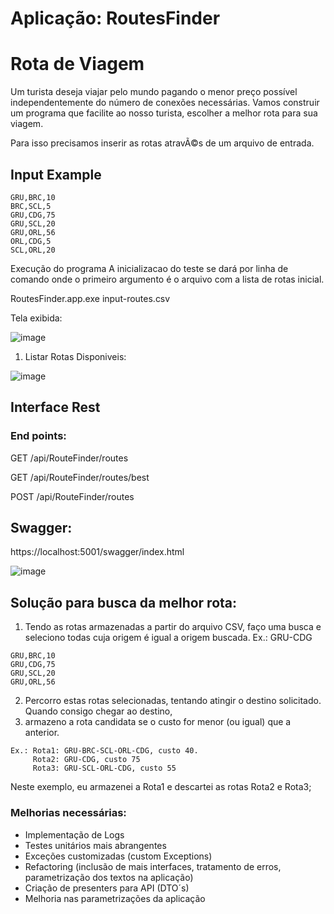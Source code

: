 # Aplicação: RoutesFinder


# Rota de Viagem #

Um turista deseja viajar pelo mundo pagando o menor preço possível independentemente do número de conexões necessárias.
Vamos construir um programa que facilite ao nosso turista, escolher a melhor rota para sua viagem.

Para isso precisamos inserir as rotas atravÃ©s de um arquivo de entrada.

## Input Example ##
```csv
GRU,BRC,10
BRC,SCL,5
GRU,CDG,75
GRU,SCL,20
GRU,ORL,56
ORL,CDG,5
SCL,ORL,20
```

Execução do programa
A inicializacao do teste se dará por linha de comando onde o primeiro argumento é o arquivo com a lista de rotas inicial.

RoutesFinder.app.exe input-routes.csv

Tela exibida: 

 ![image](https://user-images.githubusercontent.com/38473707/111728048-d8220e00-884a-11eb-9846-665cc658e86c.png)

1. Listar Rotas Disponiveis:

![image](https://user-images.githubusercontent.com/38473707/111728159-128bab00-884b-11eb-8d49-e2d7acacb92b.png)




## Interface Rest ##


### End points: ###

GET
​/api​/RouteFinder​/routes

GET
​/api​/RouteFinder​/routes​/best

POST
​/api​/RouteFinder​/routes


## Swagger: ##

https://localhost:5001/swagger/index.html

![image](https://user-images.githubusercontent.com/38473707/111728686-27b50980-884c-11eb-81e5-bcf673f1ec31.png)


## Solução para busca da melhor rota: ##

1. Tendo as rotas armazenadas a partir do arquivo CSV, faço uma busca e seleciono todas cuja origem é igual a origem buscada.
Ex.: GRU-CDG
```
GRU,BRC,10
GRU,CDG,75
GRU,SCL,20
GRU,ORL,56
```

2. Percorro estas rotas selecionadas, tentando atingir o destino solicitado. Quando consigo chegar ao destino, 
3. armazeno a rota candidata se o custo for menor (ou igual) que a anterior.

```
Ex.: Rota1: GRU-BRC-SCL-ORL-CDG, custo 40.
     Rota2: GRU-CDG, custo 75
     Rota3: GRU-SCL-ORL-CDG, custo 55
 ```    
     
Neste exemplo, eu armazenei a Rota1 e descartei as rotas Rota2 e Rota3;


### Melhorias necessárias: ###

- Implementação de Logs
- Testes unitários mais abrangentes
- Exceções customizadas (custom Exceptions)
- Refactoring (inclusão de mais interfaces, tratamento de erros, parametrização dos textos na aplicação)
- Criação de presenters para API (DTO´s)
- Melhoria nas parametrizações da aplicação








